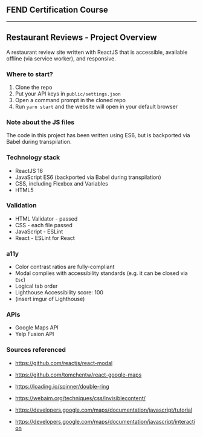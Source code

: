 ## FEND Certification Course
---

## Restaurant Reviews - Project Overview
A restaurant review site written with ReactJS that is accessible, available offline (via service worker), and responsive. 

### Where to start?
1. Clone the repo
2. Put your API keys in `public/settings.json`
3. Open a command prompt in the cloned repo
4. Run `yarn start` and the website will open in your default browser

### Note about the JS files
The code in this project has been written using ES6, but is backported via Babel during transpilation.

### Technology stack
* ReactJS 16
* JavaScript ES6 (backported via Babel during transpilation)
* CSS, including Flexbox and Variables
* HTML5

### Validation
* HTML Validator - passed
* CSS - each file passed
* JavaScript - ESLint
* React - ESLint for React

### a11y
* Color contrast ratios are fully-compliant
* Modal complies with accessibility standards (e.g. it can be closed via `Esc`)
* Logical tab order
* Lighthouse Accessibility score: 100
*  (insert imgur of Lighthouse)

### APIs
* Google Maps API
* Yelp Fusion API

### Sources referenced

* https://github.com/reactjs/react-modal

* https://github.com/tomchentw/react-google-maps

* https://loading.io/spinner/double-ring

* https://webaim.org/techniques/css/invisiblecontent/

* https://developers.google.com/maps/documentation/javascript/tutorial

* https://developers.google.com/maps/documentation/javascript/interaction